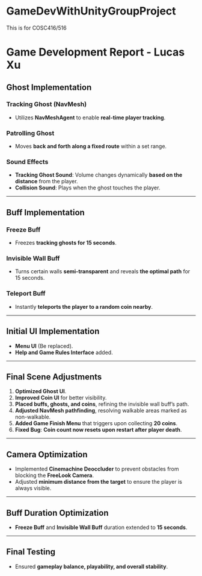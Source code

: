 # GameDevWithUnityGroupProject
This is for COSC416/516

# **Game Development Report - Lucas Xu**

## **Ghost Implementation**
### **Tracking Ghost (NavMesh)**
- Utilizes **NavMeshAgent** to enable **real-time player tracking**.

### **Patrolling Ghost**
- Moves **back and forth along a fixed route** within a set range.

### **Sound Effects**
- **Tracking Ghost Sound**: Volume changes dynamically **based on the distance** from the player.  
- **Collision Sound**: Plays when the ghost touches the player.

---

## **Buff Implementation**
### **Freeze Buff**
- Freezes **tracking ghosts for 15 seconds**.

### **Invisible Wall Buff**
- Turns certain walls **semi-transparent** and reveals **the optimal path** for 15 seconds.

### **Teleport Buff**
- Instantly **teleports the player to a random coin nearby**.

---

## **Initial UI Implementation**
- **Menu UI** (Be replaced).  
- **Help and Game Rules Interface** added.

---

## **Final Scene Adjustments**
1. **Optimized Ghost UI**.  
2. **Improved Coin UI** for better visibility.  
3. **Placed buffs, ghosts, and coins**, refining the invisible wall buff’s path.  
4. **Adjusted NavMesh pathfinding**, resolving walkable areas marked as non-walkable.  
5. **Added Game Finish Menu** that triggers upon collecting **20 coins**.  
6. **Fixed Bug**: **Coin count now resets upon restart after player death**.  

---

## **Camera Optimization**
- Implemented **Cinemachine Deoccluder** to prevent obstacles from blocking the **FreeLook Camera**.
- Adjusted **minimum distance from the target** to ensure the player is always visible.

---

## **Buff Duration Optimization**
- **Freeze Buff** and **Invisible Wall Buff** duration extended to **15 seconds**.

---

## **Final Testing**
- Ensured **gameplay balance, playability, and overall stability**.
